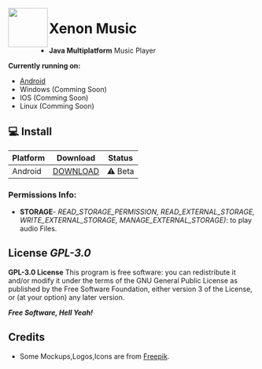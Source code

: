<a href="https://github.com/Xenon-project/Xenon-Music"><img src="https://user-images.githubusercontent.com/95465993/178030429-50ccece3-85e8-4dd9-8358-07f1f62274b1.png" align="left" height="80" width="80" ></a>

# Xenon Music




- **Java Multiplatform** Music Player



 **Currently running on:**
 - [Android](https://github.com/Xenon-project/Xenon-Music/releases/) 
 - Windows (Comming Soon)
 - IOS (Comming Soon)
 - Linux (Comming Soon)

## 💻 Install 

| Platform | Download | Status |
|----------|----------|--------|
| Android    |[DOWNLOAD](https://github.com/Xenon-project/Xenon-Music/releases/download/v1.0/Xenon.music.v1.0.2.apk)| ⚠️ Beta | 



### Permissions Info:
 - **STORAGE**- *READ_STORAGE_PERMISSION, READ_EXTERNAL_STORAGE, WRITE_EXTERNAL_STORAGE, MANAGE_EXTERNAL_STORAGE)*: to play audio Files.

License
***GPL-3.0***
----
**GPL-3.0 License**
This program is free software: you can redistribute it and/or modify it under the terms of the GNU General Public License as published by the Free Software Foundation, either version 3 of the License, or (at your option) any later version.

***Free Software, Hell Yeah!***


Credits
----
 - Some Mockups,Logos,Icons are from [Freepik](https://www.freepik.com/).
